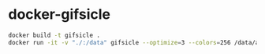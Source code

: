 # docker-gifsicle

```bash
docker build -t gifsicle .
docker run -it -v "./:/data" gifsicle --optimize=3 --colors=256 /data/a.gif --lossy=20 --scale 0.8 -o /data/a-opt.gif
```
